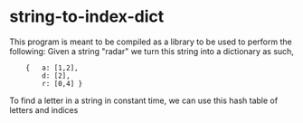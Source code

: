 # string-to-index-dict 

This program is meant to be compiled as a library to be used to perform the following:
        Given a string "radar" we turn this string into a dictionary as such,
        
        {   a: [1,2],
            d: [2],
            r: [0,4] }
            
To find a letter in a string in constant time, we can use this hash table of letters and indices
